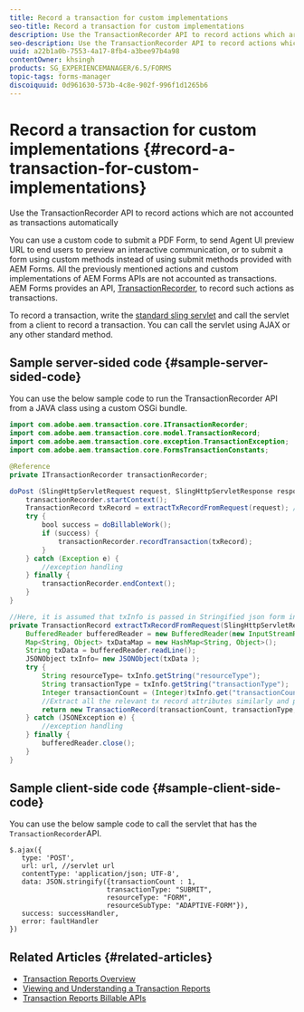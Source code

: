 ```yaml
---
title: Record a transaction for custom implementations
seo-title: Record a transaction for custom implementations
description: Use the TransactionRecorder API to record actions which are not accounted as transactions automatically
seo-description: Use the TransactionRecorder API to record actions which are not accounted as transactions automatically
uuid: a22b1a0b-7553-4a17-8fb4-a3bee97b4a98
contentOwner: khsingh
products: SG_EXPERIENCEMANAGER/6.5/FORMS
topic-tags: forms-manager
discoiquuid: 0d961630-573b-4c8e-902f-996f1d1265b6
---
```


# Record a transaction for custom implementations {#record-a-transaction-for-custom-implementations}

Use the TransactionRecorder API to record actions which are not accounted as transactions automatically

You can use a custom code to submit a PDF Form, to send Agent UI preview URL to end users to preview an interactive communication, or to submit a form using custom methods instead of using submit methods provided with AEM Forms. All the previously mentioned actions and custom implementations of AEM Forms APIs are not accounted as transactions. AEM Forms provides an API, [TransactionRecorder](https://helpx.adobe.com/experience-manager/6-5/forms/javadocs/com/adobe/aem/transaction/core/ITransactionRecorder.html), to record such actions as transactions.

To record a transaction, write the [standard sling servlet](https://helpx.adobe.com/experience-manager/using/custom-sling-servlets.html) and call the servlet from a client to record a transaction. You can call the servlet using AJAX or any other standard method.

## Sample server-sided code {#sample-server-sided-code}

You can use the below sample code to run the TransactionRecorder API from a JAVA class using a custom OSGi bundle.

```java
import com.adobe.aem.transaction.core.ITransactionRecorder;
import com.adobe.aem.transaction.core.model.TransactionRecord;
import com.adobe.aem.transaction.core.exception.TransactionException;
import com.adobe.aem.transaction.core.FormsTransactionConstants;

@Reference
private ITransactionRecorder transactionRecorder;

doPost (SlingHttpServletRequest request, SlingHttpServletResponse response) {
    transactionRecorder.startContext();
    TransactionRecord txRecord = extractTxRecordFromRequest(request); //extract transaction relevant data from request
    try {
        bool success = doBillableWork();
        if (success) {
            transactionRecorder.recordTransaction(txRecord);
        }
    } catch (Exception e) {
        //exception handling
    } finally {
        transactionRecorder.endContext();
    }
}

//Here, it is assumed that txInfo is passed in Stringified json form in the ajax call (in data parameter). You can pass txInfo from client in any way that you find suitable.
private TransactionRecord extractTxRecordFromRequest(SlingHttpServletRequest request) {
    BufferedReader bufferedReader = new BufferedReader(new InputStreamReader(request.getInputStream()));
    Map<String, Object> txDataMap = new HashMap<String, Object>();
    String txData = bufferedReader.readLine();
    JSONObject txInfo= new JSONObject(txData );
    try {
        String resourceType= txInfo.getString("resourceType");
        String transactionType = txInfo.getString("transactionType");
        Integer transactionCount = (Integer)txInfo.get("transactionCount");
        //Extract all the relevant tx record attributes similarly and pass them in Transaction Record constructor as per the java doc}
        return new TransactionRecord(transactionCount, transactionType, resourceType, ..);
    } catch (JSONException e) {
        //exception handling
    } finally {
        bufferedReader.close();
    }
}

```

## Sample client-side code {#sample-client-side-code}

You can use the below sample code to call the servlet that has the `TransactionRecorder`API.

```
$.ajax({
   type: 'POST',
   url: url, //servlet url
   contentType: 'application/json; UTF-8',
   data: JSON.stringify({transactionCount : 1,
                        transactionType: "SUBMIT",
                        resourceType: "FORM",
                        resourceSubType: "ADAPTIVE-FORM"}),
   success: successHandler,
   error: faultHandler
})

```

## Related Articles {#related-articles}

* [Transaction Reports Overview](/help/forms/using/transaction-reports-overview.md)
* [Viewing and Understanding a Transaction Reports](/help/forms/using/viewing-and-understanding-transaction-reports.md)
* [Transaction Reports Billable APIs](/help/forms/using/transaction-reports-billable-apis.md)

